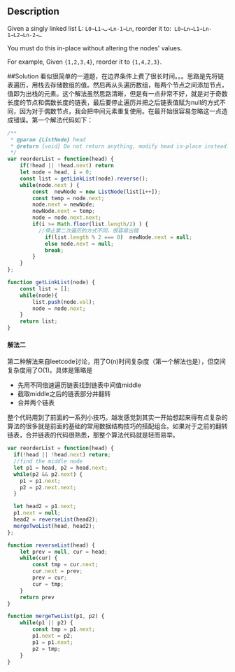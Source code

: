 ## Description

Given a singly linked list L: `L0→L1→…→Ln-1→Ln`,
reorder it to:`` L0→Ln→L1→Ln-1→L2→Ln-2→…``

You must do this in-place without altering the nodes' values.

For example,
Given ``{1,2,3,4}``, reorder it to ``{1,4,2,3}``.

##Solution
看似很简单的一道题，在边界条件上费了很长时间。。。思路是先将链表遍历，用栈去存储数组的值。然后再从头遍历数组，每两个节点之间添加节点，值即为出栈的元素。这个解法虽然思路清晰，但是有一点非常不好，就是对于奇数长度的节点和偶数长度的链表，最后要停止遍历并把之后链表值赋为null的方式不同，因为对于偶数节点，我会把中间元素重复使用。在最开始很容易忽略这一点造成错误。第一个解法代码如下：

```js
/**
 * @param {ListNode} head
 * @return {void} Do not return anything, modify head in-place instead.
 */
var reorderList = function(head) {
    if(!head || !head.next) return
    let node = head, i = 0;
    const list = getLinkList(node).reverse();
    while(node.next ) {
        const  newNode = new ListNode(list[i++]);
        const temp = node.next;
        node.next = newNode;
        newNode.next = temp;
        node = node.next.next;
        if(i >= Math.floor(list.length/2) ) {
          //停止第二次遍历的方式不同，很容易出错
            if(list.length % 2 === 0)  newNode.next = null;
            else node.next = null;
            break;
        }
    }
};

function getLinkList(node) {
    const list = [];
    while(node){
        list.push(node.val);
        node = node.next;
    }
    return list;
}

```
#### 解法二
第二种解法来自leetcode讨论，用了O(n)时间复杂度（第一个解法也是），但空间复杂度用了O(1)。具体是策略是

- 先用不同倍速遍历链表找到链表中间值middle
- 截取middle之后的链表部分并翻转
- 合并两个链表

整个代码用到了前面的一系列小技巧。越发感觉到其实一开始想起来得有点复杂的算法的很多就是前面的基础的常用数据结构技巧的搭配组合。如果对于之前的翻转链表，合并链表的代码很熟悉，那整个算法代码就是轻而易举。

```js
var reorderList = function(head) {
  if(!head || !head.next) return;
  //find the middle node
  let p1 = head, p2 = head.next;
  while(p2 && p2.next) {
    p1 = p1.next;
    p2 = p2.next.next;
  }

  let head2 = p1.next;
  p1.next = null;
  head2 = reverseList(head2);
  mergeTwoList(head, head2);
};

function reverseList(head) {
    let prev = null, cur = head;
    while(cur) {
        const tmp = cur.next;
        cur.next = prev;
        prev = cur;
        cur = tmp;
    }
    return prev
}

function mergeTwoList(p1, p2) {
    while(p1 || p2) {
        const tmp = p1.next;
        p1.next = p2;
        p1 = p1.next;
        p2 = tmp;
    }
}
```
